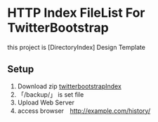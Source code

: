 # HTTP Index FileList For TwitterBootstrap
this project is [DirectoryIndex] Design Template

## Setup
1. Download zip [twitterbootstrapIndex](https://github.com/ateliee/TwitterBootstrap-Index/archive/master.zip)
2. 「/backup/」 is set file
3. Upload Web Server
4. access browser　http://example.com/history/


